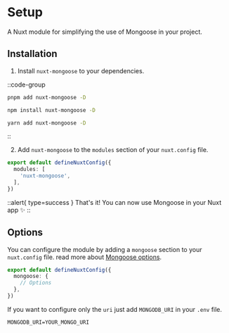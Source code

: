 # Setup

A Nuxt module for simplifying the use of Mongoose in your project.

## Installation

1. Install `nuxt-mongoose` to your dependencies.

::code-group

  ```bash [pnpm]
  pnpm add nuxt-mongoose -D
  ```

  ```bash [npm]
  npm install nuxt-mongoose -D
  ```

  ```bash [yarn]
  yarn add nuxt-mongoose -D
  ```

::

2. Add `nuxt-mongoose` to the `modules` section of your `nuxt.config` file.

```ts [nuxt.config]
export default defineNuxtConfig({
  modules: [
    'nuxt-mongoose',
  ],
})
```

::alert{ type=success }
  That's it! You can now use Mongoose in your Nuxt app ✨
::


## Options

You can configure the module by adding a `mongoose` section to your `nuxt.config` file.
read more about [Mongoose options](/docs/getting-started/configuration).

```ts [nuxt.config]
export default defineNuxtConfig({
  mongoose: {
    // Options
  },
})
```
If you want to configure only the `uri` just add `MONGODB_URI` in your `.env` file.

```env
MONGODB_URI=YOUR_MONGO_URI
```
